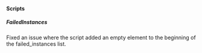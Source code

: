 
#### Scripts
##### FailedInstances
Fixed an issue where the script added an empty element to the beginning of the failed_instances list.
